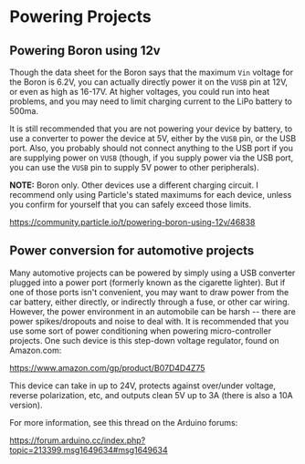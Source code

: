# Powering Projects

## Powering Boron using 12v
Though the data sheet for the Boron says that the maximum `Vin` voltage for
the Boron is 6.2V, you can actually directly power it on the `VUSB` pin at
12V, or even as high as 16-17V. At higher voltages, you could run into heat
problems, and you may need to limit charging current to the LiPo battery to
500ma.

It is still recommended that you are not powering your device by battery, to
use a converter to power the device at 5V, either by the `VUSB` pin, or the
USB port.  Also, you probably should not connect anything to the USB port if
you are supplying power on `VUSB` (though, if you supply power via the USB
port, you can use the `VUSB` pin to supply 5V power to other peripherals).

**NOTE:** Boron only. Other devices use a different charging circuit. I
recommend only using Particle's stated maximums for each device, unless
you confirm for yourself that you can safely exceed those limits.

<https://community.particle.io/t/powering-boron-using-12v/46838>

## Power conversion for automotive projects
Many automotive projects can be powered by simply using a USB converter
plugged into a power port (formerly known as the cigarette lighter). But
if one of those ports isn't convenient, you may want to draw power from
the car battery, either directly, or indirectly through a fuse, or other car
wiring. However, the power environment in an automobile can be harsh --
there are power spikes/dropouts and noise to deal with. It is recommended
that you use some sort of power conditioning when powering micro-controller
projects. One such device is this step-down voltage regulator, found on
Amazon.com:

<https://www.amazon.com/gp/product/B07D4D4Z75>

This device can take in up to 24V, protects against over/under voltage,
reverse polarization, etc, and outputs clean 5V up to 3A (there is also a
10A version).

For more information, see this thread on the Arduino forums:

<https://forum.arduino.cc/index.php?topic=213399.msg1649634#msg1649634>
